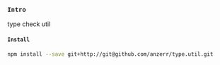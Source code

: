 
### `Intro`
type check util

#### `Install`
``` bash
npm install --save git+http://git@github.com/anzerr/type.util.git
```

